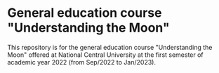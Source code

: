 # General education course "Understanding the Moon" #
This repository is for the general education course "Understanding the Moon" offered at National Central University at the first semester of academic year 2022 (from Sep/2022 to Jan/2023).

